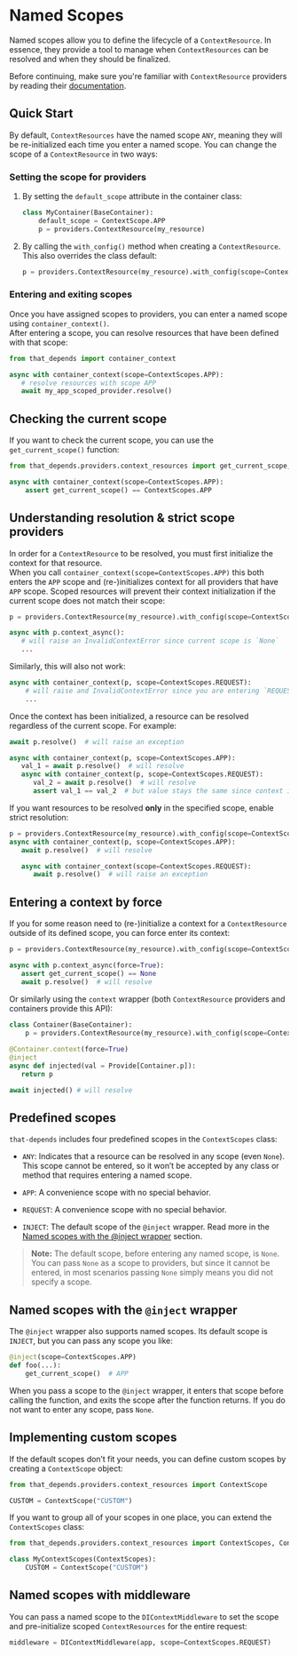 # Named Scopes

Named scopes allow you to define the lifecycle of a `ContextResource`. 
In essence, they provide a tool to manage when `ContextResources` can be resolved and when they should be finalized.

Before continuing, make sure you're familiar with `ContextResource` providers by reading their [documentation](../providers/context-resources.md).

## Quick Start

By default, `ContextResources` have the named scope `ANY`, meaning they will be re-initialized each time you enter a named scope.
You can change the scope of a `ContextResource` in two ways:

### Setting the scope for providers

1. By setting the `default_scope` attribute in the container class:
   
      ~~~~python hl_lines="2"
      class MyContainer(BaseContainer):
          default_scope = ContextScope.APP
          p = providers.ContextResource(my_resource)
      ~~~~

2. By calling the `with_config()` method when creating a `ContextResource`. This also overrides the class default:
      ~~~~python
      p = providers.ContextResource(my_resource).with_config(scope=ContextScope.APP)
      ~~~~

### Entering and exiting scopes

Once you have assigned scopes to providers, you can enter a named scope using `container_context()`.  
After entering a scope, you can resolve resources that have been defined with that scope:

```python
from that_depends import container_context

async with container_context(scope=ContextScopes.APP):
   # resolve resources with scope APP
   await my_app_scoped_provider.resolve()
```

## Checking the current scope

If you want to check the current scope, you can use the `get_current_scope()` function:

```python
from that_depends.providers.context_resources import get_current_scope, ContextScopes

async with container_context(scope=ContextScopes.APP):
    assert get_current_scope() == ContextScopes.APP
```

## Understanding resolution & strict scope providers

In order for a `ContextResource` to be resolved, you must first initialize the context for that resource.  
When you call `container_context(scope=ContextScopes.APP)` this both enters the `APP` scope and (re-)initializes context for
all providers that have `APP` scope. Scoped resources will prevent their context initialization if the current scope does
not match their scope:

```python
p = providers.ContextResource(my_resource).with_config(scope=ContextScopes.APP)

async with p.context_async():
   # will raise an InvalidContextError since current scope is `None`
   ...
```

Similarly, this will also not work:
```python
async with container_context(p, scope=ContextScopes.REQUEST): 
    # will raise and InvalidContextError since you are entering `REQUEST` scope
    ...
```

Once the context has been initialized, a resource can be resolved regardless of the current scope. For example:

```python
await p.resolve()  # will raise an exception

async with container_context(p, scope=ContextScopes.APP):
   val_1 = await p.resolve()  # will resolve
   async with container_context(p, scope=ContextScopes.REQUEST):
      val_2 = await p.resolve()  # will resolve
      assert val_1 == val_2  # but value stays the same since context is the same
```

If you want resources to be resolved **only** in the specified scope, enable strict resolution:

```python
p = providers.ContextResource(my_resource).with_config(scope=ContextScopes.APP, strict_scope=True)
async with container_context(p, scope=ContextScopes.APP):
   await p.resolve()  # will resolve

   async with container_context(scope=ContextScopes.REQUEST):
      await p.resolve()  # will raise an exception
```

## Entering a context by force

If you for some reason need to (re-)initialize a context for a `ContextResource` outside of its defined scope,
you can force enter its context:

```python
p = providers.ContextResource(my_resource).with_config(scope=ContextScopes.APP)

async with p.context_async(force=True):
   assert get_current_scope() == None
   await p.resolve()  # will resolve
```
Or similarly using the `context` wrapper (both `ContextResource` providers and containers provide this API):
```python hl_lines="4"
class Container(BaseContainer):
    p = providers.ContextResource(my_resource).with_config(scope=ContextScopes.APP)
    
@Container.context(force=True)
@inject
async def injected(val = Provide[Container.p]):
   return p 

await injected() # will resolve
```

## Predefined scopes

`that-depends` includes four predefined scopes in the `ContextScopes` class:

- `ANY`: Indicates that a resource can be resolved in any scope (even `None`). This scope cannot be entered, so it won’t be accepted by any class or method that requires entering a named scope.

- `APP`: A convenience scope with no special behavior.

- `REQUEST`: A convenience scope with no special behavior.

- `INJECT`: The default scope of the `@inject` wrapper. Read more in the [Named scopes with the @inject wrapper](#named-scopes-with-the-inject-wrapper) section.

> **Note:** The default scope, before entering any named scope, is `None`. You can pass `None` as a scope to providers, but since it cannot be entered, in most scenarios passing `None` simply means you did not specify a scope.

## Named scopes with the `@inject` wrapper

The `@inject` wrapper also supports named scopes. Its default scope is `INJECT`, but you can pass any scope you like:

```python
@inject(scope=ContextScopes.APP)
def foo(...):
    get_current_scope()  # APP
```

When you pass a scope to the `@inject` wrapper, it enters that scope before calling the function, and exits the scope after the function returns. If you do not want to enter any scope, pass `None`.

## Implementing custom scopes

If the default scopes don’t fit your needs, you can define custom scopes by creating a `ContextScope` object:

```python
from that_depends.providers.context_resources import ContextScope

CUSTOM = ContextScope("CUSTOM")
```

If you want to group all of your scopes in one place, you can extend the `ContextScopes` class:

```python
from that_depends.providers.context_resources import ContextScopes, ContextScope

class MyContextScopes(ContextScopes):
    CUSTOM = ContextScope("CUSTOM")
```

## Named scopes with middleware
You can pass a named scope to the `DIContextMiddleware` to set the scope and pre-initialize scoped `ContextResources` for the entire request:

```python
middleware = DIContextMiddleware(app, scope=ContextScopes.REQUEST)
```
